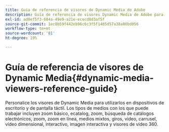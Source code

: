 ```yaml
---
title: Guía de referencia de visores de Dynamic Media de Adobe
description: Guía de referencia de visores Dynamic Media de Adobe para visores básicos de zoom, ecatalog, zoom, búsqueda por catálogo electrónico, flotante, zoom en línea, medios mixtos, giros, vídeo, carrusel, vídeo dimensional, interactivo, imagen interactiva y visualizadores de vídeo 360.
exl-id: ad8ef5f3-684a-49e9-a21e-ececd8d3af5f
source-git-commit: 1ec8b59f442eb96c6c3f5f1405d57a38a86bd056
workflow-type: tm+mt
source-wordcount: '81'
ht-degree: 19%

---
```


# Guía de referencia de visores de Dynamic Media{#dynamic-media-viewers-reference-guide}

Personalice los visores de Dynamic Media para utilizarlos en dispositivos de escritorio y de pantalla táctil. Los tipos de medios con los que puede trabajar incluyen zoom básico, ecatalog, zoom, búsqueda de catálogos electrónicos, zoom, zoom en línea, medios mixtos, giros, vídeo, carrusel, vídeo dimensional, interactivo, imagen interactiva y visores de vídeo 360.
